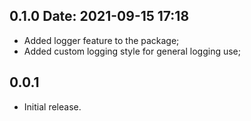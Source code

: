 ## 0.1.0 Date: 2021-09-15 17:18

* Added logger feature to the package;
* Added custom logging style for general logging use;


## 0.0.1

* Initial release.
